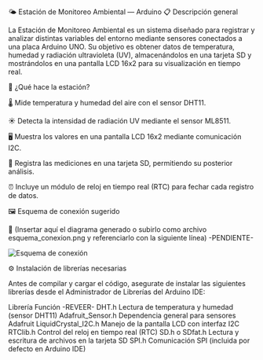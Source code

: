 🌤️ Estación de Monitoreo Ambiental — Arduino
📋 Descripción general

La Estación de Monitoreo Ambiental es un sistema diseñado para registrar y analizar distintas variables del entorno mediante sensores conectados a una placa Arduino UNO.
Su objetivo es obtener datos de temperatura, humedad y radiación ultravioleta (UV), almacenándolos en una tarjeta SD y mostrándolos en una pantalla LCD 16x2 para su visualización en tiempo real.

🧠 ¿Qué hace la estación?

🌡️ Mide temperatura y humedad del aire con el sensor DHT11.

☀️ Detecta la intensidad de radiación UV mediante el sensor ML8511.

🖥️ Muestra los valores en una pantalla LCD 16x2 mediante comunicación I2C.

💾 Registra las mediciones en una tarjeta SD, permitiendo su posterior análisis.

⏰ Incluye un módulo de reloj en tiempo real (RTC) para fechar cada registro de datos.

🖼️ Esquema de conexión sugerido

📎 (Insertar aquí el diagrama generado o subirlo como archivo esquema_conexion.png y referenciarlo con la siguiente línea) -PENDIENTE-

![Esquema de conexión](esquema_conexion.png)

⚙️ Instalación de librerías necesarias

Antes de compilar y cargar el código, asegurate de instalar las siguientes librerías desde el Administrador de Librerías del Arduino IDE:

Librería	Función -REVEER-
DHT.h	Lectura de temperatura y humedad (sensor DHT11)
Adafruit_Sensor.h	Dependencia general para sensores Adafruit
LiquidCrystal_I2C.h	Manejo de la pantalla LCD con interfaz I2C
RTClib.h	Control del reloj en tiempo real (RTC)
SD.h o SDfat.h	Lectura y escritura de archivos en la tarjeta SD
SPI.h	Comunicación SPI (incluida por defecto en Arduino IDE)
